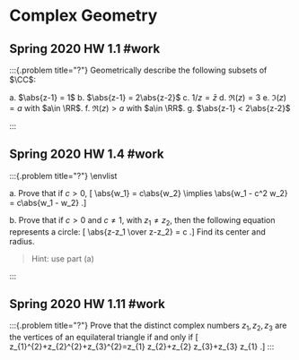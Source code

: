 # Complex Geometry

## Spring 2020 HW 1.1  #work 

:::{.problem title="?"}
Geometrically describe the following subsets of $\CC$:

a. $\abs{z-1} = 1$
b. $\abs{z-1} = 2\abs{z-2}$
c. $1/z = \bar z$
d. $\Re(z) = 3$
e. $\Im(z) = a$ with $a\in \RR$.
f. $\Re(z) > a$ with $a\in \RR$.
g. $\abs{z-1} < 2\abs{z-2}$

:::

## Spring 2020 HW 1.4 #work 

:::{.problem title="?"}
\envlist

a. Prove that if $c>0$,
\[
\abs{w_1} = c\abs{w_2} \implies \abs{w_1 - c^2 w_2} = c\abs{w_1 - w_2}
.\]

b. Prove that if $c>0$ and $c\neq 1$, with $z_1\neq z_2$, then the following equation represents a circle:
\[
\abs{z-z_1 \over z-z_2} = c
.\]
Find its center and radius.

> Hint: use part (a)

:::

## Spring 2020 HW 1.11 #work

:::{.problem title="?"}
Prove that the distinct complex numbers $z_1, z_2, z_3$ are the vertices of an equilateral triangle if and only if
\[
z_{1}^{2}+z_{2}^{2}+z_{3}^{2}=z_{1} z_{2}+z_{2} z_{3}+z_{3} z_{1}
.\]
:::
